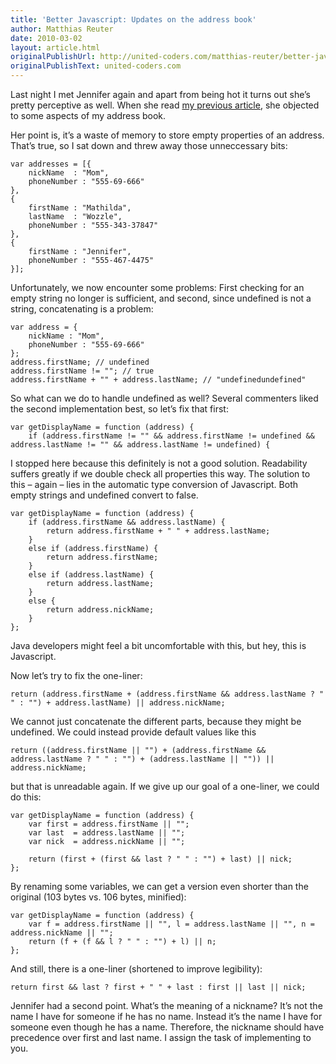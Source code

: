 ```yaml
---
title: 'Better Javascript: Updates on the address book'
author: Matthias Reuter
date: 2010-03-02
layout: article.html
originalPublishUrl: http://united-coders.com/matthias-reuter/better-javascript-updates-on-the-address-book/
originalPublishText: united-coders.com
---
```


Last night I met Jennifer again and apart from being hot it turns out she’s pretty perceptive as well. When she read [my previous article][1], she objected to some aspects of my address book.

Her point is, it’s a waste of memory to store empty properties of an address. That’s true, so I sat down and threw away those unneccessary bits:

    var addresses = [{
        nickName  : "Mom",
        phoneNumber : "555-69-666"
    },
    {
        firstName : "Mathilda",
        lastName  : "Wozzle",
        phoneNumber : "555-343-37847"
    },
    {
        firstName : "Jennifer",
        phoneNumber : "555-467-4475"
    }];

Unfortunately, we now encounter some problems: First checking for an empty string no longer is sufficient, and second, since undefined is not a string, concatenating is a problem:

    var address = {
        nickName : "Mom",
        phoneNumber : "555-69-666"
    };
    address.firstName; // undefined
    address.firstName != ""; // true
    address.firstName + "" + address.lastName; // "undefinedundefined"

So what can we do to handle undefined as well? Several commenters liked the second implementation best, so let’s fix that first:

    var getDisplayName = function (address) {
        if (address.firstName != "" && address.firstName != undefined && address.lastName != "" && address.lastName != undefined) {

I stopped here because this definitely is not a good solution. Readability suffers greatly if we double check all properties this way. The solution to this – again – lies in the automatic type conversion of Javascript. Both empty strings and undefined convert to false.

    var getDisplayName = function (address) {
        if (address.firstName && address.lastName) {
            return address.firstName + " " + address.lastName;
        }
        else if (address.firstName) {
            return address.firstName;
        }
        else if (address.lastName) {
            return address.lastName;
        }
        else {
            return address.nickName;
        }
    };

Java developers might feel a bit uncomfortable with this, but hey, this is Javascript.

Now let’s try to fix the one-liner:

    return (address.firstName + (address.firstName && address.lastName ? " " : "") + address.lastName) || address.nickName;

We cannot just concatenate the different parts, because they might be undefined. We could instead provide default values like this

    return ((address.firstName || "") + (address.firstName && address.lastName ? " " : "") + (address.lastName || "")) || address.nickName;

but that is unreadable again. If we give up our goal of a one-liner, we could do this:

    var getDisplayName = function (address) {
        var first = address.firstName || "";
        var last  = address.lastName || "";
        var nick  = address.nickName || "";

        return (first + (first && last ? " " : "") + last) || nick;
    };

By renaming some variables, we can get a version even shorter than the original (103 bytes vs. 106 bytes, minified):

    var getDisplayName = function (address) {
        var f = address.firstName || "", l = address.lastName || "", n = address.nickName || "";
        return (f + (f && l ? " " : "") + l) || n;
    };

And still, there is a one-liner (shortened to improve legibility):

    return first && last ? first + " " + last : first || last || nick;

Jennifer had a second point. What’s the meaning of a nickname? It’s not the name I have for someone if he has no name. Instead it’s the name I have for someone even though he has a name. Therefore, the nickname should have precedence over first and last name. I assign the task of implementing to you.

[1]: https://gweax.de/blog/2010/02/better-javascript-three-women-and-one-address-book/
